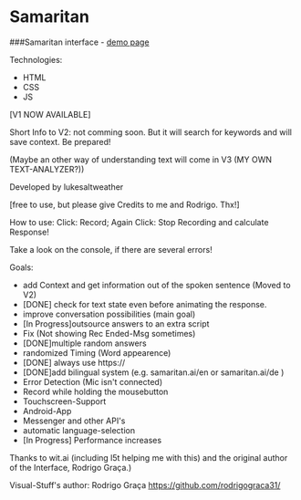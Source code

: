 Samaritan
=========
###Samaritan interface - [demo page](https://lukesaltweather.github.io/en)

Technologies:
* HTML
* CSS
* JS

[V1 NOW AVAILABLE]


Short Info to V2: not comming soon. But it will search for keywords and will save context. Be prepared!

(Maybe an other way of understanding text will come in V3 (MY OWN TEXT-ANALYZER?))

Developed by lukesaltweather

[free to use, but please give Credits to me and Rodrigo. Thx!]

How to use:
Click: Record;
Again Click: Stop Recording and calculate Response!

Take a look on the console, if there are several errors!

Goals:
* add Context and get information out of the spoken sentence (Moved to V2)
* [DONE] check for text state even before animating the response.
* improve conversation possibilities (main goal)
* [In Progress]outsource answers to an extra script
* Fix (Not showing Rec Ended-Msg sometimes)
* [DONE]multiple random answers
* randomized Timing (Word appearence)
* [DONE] always use https://
* [DONE]add bilingual system (e.g. samaritan.ai/en or samaritan.ai/de )
* Error Detection (Mic isn't connected)
* Record while holding the mousebutton
* Touchscreen-Support
* Android-App
* Messenger and other API's
* automatic language-selection 
* [In Progress] Performance increases

Thanks to wit.ai (including l5t helping me  with this) and the original author of the Interface, Rodrigo Graça.)

Visual-Stuff's author:
Rodrigo Graça
https://github.com/rodrigograca31/
